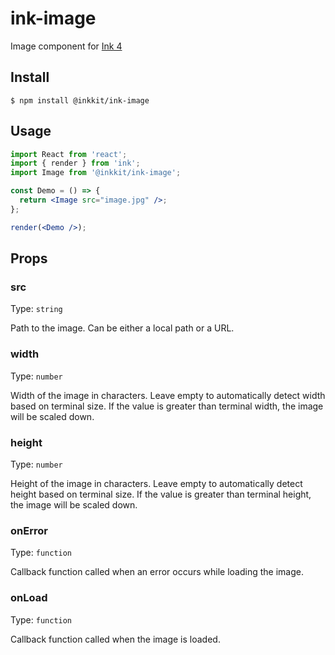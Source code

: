 # ink-image

Image component for [Ink 4](https://github.com/vadimdemedes/ink)

## Install

```
$ npm install @inkkit/ink-image
```

## Usage

```jsx
import React from 'react';
import { render } from 'ink';
import Image from '@inkkit/ink-image';

const Demo = () => {
  return <Image src="image.jpg" />;
};

render(<Demo />);
```

## Props

### src

Type: `string`

Path to the image. Can be either a local path or a URL.

### width

Type: `number`

Width of the image in characters.
Leave empty to automatically detect width based on terminal size. If the value is greater than terminal width, the image will be scaled down.

### height

Type: `number`

Height of the image in characters.
Leave empty to automatically detect height based on terminal size. If the value is greater than terminal height, the image will be scaled down.

### onError

Type: `function`

Callback function called when an error occurs while loading the image.

### onLoad

Type: `function`

Callback function called when the image is loaded.